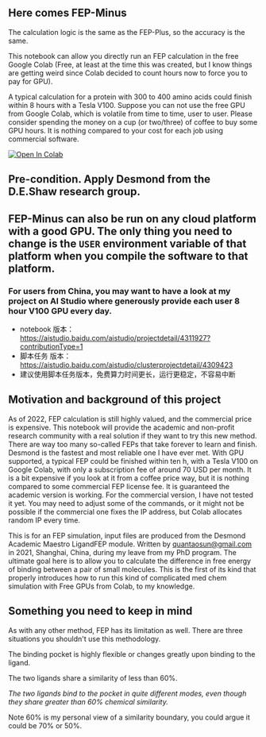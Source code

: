 
## Here comes FEP-Minus

The calculation logic is the same as the FEP-Plus, so the accuracy is the same.

This notebook can allow you directly run an FEP calculation in the free Google Colab (Free, at least at the time this was created, but I know things are getting weird since Colab decided to count hours now to force you to pay for GPU).


A typical calculation for a protein with 300 to 400 amino acids could finish within 8 hours with a Tesla V100. Suppose you can not use the free GPU from Google Colab, which is volatile from time to time, user to user. Please consider spending the money on a cup (or two/three) of coffee to buy some GPU hours. It is nothing compared to your cost for each job using commercial software.


[![Open In Colab](https://colab.research.google.com/assets/colab-badge.svg)](https://colab.research.google.com/github/quantaosun/FEP-Minus/blob/main/FEP-Minus.ipynb)



## Pre-condition. Apply Desmond from the D.E.Shaw research group.

## FEP-Minus can also be run on any cloud platform with a good GPU. The only thing you need to change is the ```USER``` environment variable of that platform when you compile the software to that platform. 

### For users from China, you may want to have a look at my project on AI Studio where generously provide each user 8 hour V100 GPU every day. 
- notebook 版本： https://aistudio.baidu.com/aistudio/projectdetail/4311927?contributionType=1 
- 脚本任务 版本：   https://aistudio.baidu.com/aistudio/clusterprojectdetail/4309423
- 建议使用脚本任务版本，免费算力时间更长，运行更稳定，不容易中断

## Motivation and background of this project

As of 2022, FEP calculation is still highly valued, and the commercial price is expensive. This notebook will provide the academic and non-profit research community with a real solution if they want to try this new method. There are way too many so-called FEPs that take forever to learn and finish. Desmond is the fastest and most reliable one I have ever met. With GPU supported, a typical FEP could be finished within ten h, with a Tesla V100 on Google Colab, with only a subscription fee of around 70 USD per month. It is a bit expensive if you look at it from a coffee price way, but it is nothing compared to some commercial FEP license fee. It is guaranteed the academic version is working. For the commercial version, I have not tested it yet. You may need to adjust some of the commands, or it might not be possible if the commercial one fixes the IP address, but Colab allocates random IP every time.

This is for an FEP simulation, input files are produced from the Desmond Academic Maestro LigandFEP module. Written by quantaosun@gmail.com in 2021, Shanghai, China, during my leave from my PhD program. The ultimate goal here is to allow you to calculate the difference in free energy of binding between a pair of small molecules. This is the first of its kind that properly introduces how to run this kind of complicated med chem simulation with Free GPUs from Colab, to my knowledge.

## Something you need to keep in mind

As with any other method, FEP has its limitation as well. There are three situations you shouldn't use this methodology.

The binding pocket is highly flexible or changes greatly upon binding to the ligand.

The two ligands share a similarity of less than 60%.

*The two ligands bind to the pocket in quite different modes, even though they share greater than 60% chemical similarity.*

Note 60% is my personal view of a similarity boundary, you could argue it could be 70% or 50%.
